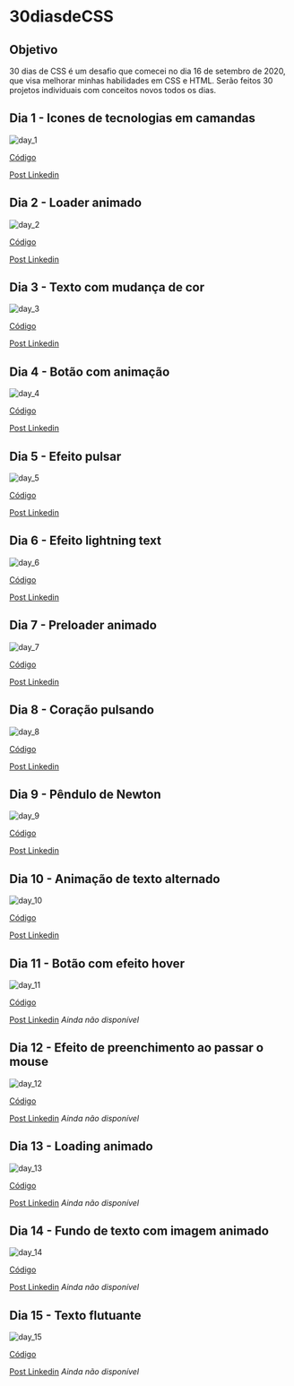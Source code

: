 # 30diasdeCSS

## Objetivo
30 dias de CSS é um desafio que comecei no dia 16 de setembro de 2020, que visa melhorar minhas habilidades em CSS e HTML. Serão feitos 30 projetos individuais com conceitos novos todos os dias.

## Dia 1 - Icones de tecnologias em camandas
![day_1](https://user-images.githubusercontent.com/45572994/93719798-4b2c1f80-fb5b-11ea-8e25-fb02ad95289a.gif)

[Código](https://github.com/leoamoedo10/30DaysOfCSS/tree/master/Desafios/Dia%201)

[Post Linkedin](https://www.linkedin.com/posts/leonardo-amoedo_30diasdecss-dia1-activity-6713518303077244928-b6DR)

## Dia 2 - Loader animado
![day_2](https://user-images.githubusercontent.com/45572994/93720001-b4606280-fb5c-11ea-93a1-a1bf900b4245.gif)

[Código](https://github.com/leoamoedo10/30DaysOfCSS/tree/master/Desafios/Dia%202)

[Post Linkedin](https://www.linkedin.com/posts/leonardo-amoedo_30diasdecss-dia2-activity-6714246382053556224-bATX)

## Dia 3 - Texto com mudança de cor 
![day_3](https://user-images.githubusercontent.com/45572994/94052539-773fde80-fdaf-11ea-9438-2dfe15d6c17d.gif)

[Código](https://github.com/leoamoedo10/30DaysOfCSS/tree/master/Desafios/Dia%203)

[Post Linkedin](https://www.linkedin.com/posts/leonardo-amoedo_30diasdecss-dia3-activity-6714605391226916864-dlnl)

## Dia 4 - Botão com animação
![day_4](https://user-images.githubusercontent.com/45572994/93919570-3f1f9980-fce4-11ea-9017-99c949204cd8.gif)

[Código](https://github.com/leoamoedo10/30DaysOfCSS/tree/master/Desafios/Dia%204)

[Post Linkedin](https://www.linkedin.com/posts/leonardo-amoedo_30diasdecss-dia4-activity-6714966764809146368-dtAX)

## Dia 5 - Efeito pulsar
![day_5](https://user-images.githubusercontent.com/45572994/93919806-9887c880-fce4-11ea-9e6c-a547baf3e0f3.gif)

[Código](https://github.com/leoamoedo10/30DaysOfCSS/tree/master/Desafios/Dia%205)

[Post Linkedin](https://www.linkedin.com/posts/leonardo-amoedo_30diasdecss-dia5-activity-6715322927937556480-SWd9)

## Dia 6 - Efeito lightning text
![day_6](https://user-images.githubusercontent.com/45572994/93920120-1f3ca580-fce5-11ea-8b6d-c546c8935af6.gif)

[Código](https://github.com/leoamoedo10/30DaysOfCSS/tree/master/Desafios/Dia%206)

[Post Linkedin](https://www.linkedin.com/posts/leonardo-amoedo_30diasdecss-dia6-activity-6716409298613768192-YzxI)

## Dia 7 - Preloader animado
![day_7](https://user-images.githubusercontent.com/45572994/94051026-60988800-fdad-11ea-85fb-0cc49d809be7.gif)

[Código](https://github.com/leoamoedo10/30DaysOfCSS/tree/master/Desafios/Dia%207)

[Post Linkedin](https://www.linkedin.com/posts/leonardo-amoedo_30diasdecss-dia7-activity-6716778653440602112-Tp5Z)

## Dia 8 - Coração pulsando
![day_8](https://user-images.githubusercontent.com/45572994/94184865-ecc4b100-fe7a-11ea-9947-7acb1d15cd0e.gif)

[Código](https://github.com/leoamoedo10/30DaysOfCSS/tree/master/Desafios/Dia%208)

[Post Linkedin](https://www.linkedin.com/posts/leonardo-amoedo_30diasdecss-dia8-activity-6717145939288592385-MpmG)

## Dia 9 - Pêndulo de Newton
![day_9](https://user-images.githubusercontent.com/45572994/94300305-2b23a400-ff3f-11ea-855b-2309394ffc0d.gif)

[Código](https://github.com/leoamoedo10/30DaysOfCSS/tree/master/Desafios/Dia%209)

[Post Linkedin](https://www.linkedin.com/posts/leonardo-amoedo_30diasdecss-dia9-activity-6717791864084295680-TaH3)

## Dia 10 - Animação de texto alternado
![day_10](https://user-images.githubusercontent.com/45572994/94468431-c795b280-019a-11eb-9a35-c471555dbd4f.gif)

[Código](https://github.com/leoamoedo10/30DaysOfCSS/tree/master/Desafios/Dia%2010)

[Post Linkedin](https://www.linkedin.com/posts/leonardo-amoedo_30diasdecss-activity-6718217334781173760-cokQ)

## Dia 11 - Botão com efeito hover
![day_11](https://user-images.githubusercontent.com/45572994/94600988-2c1f4300-0269-11eb-9de5-f8f23f16d13a.gif)

[Código](https://github.com/leoamoedo10/30DaysOfCSS/tree/master/Desafios/Dia%2011)

[Post Linkedin]() *Ainda não disponível*

## Dia 12 - Efeito de preenchimento ao passar o mouse
![day_12](https://user-images.githubusercontent.com/45572994/94726020-0a8a8e00-0333-11eb-972f-f4f4daf91ace.gif)

[Código](https://github.com/leoamoedo10/30DaysOfCSS/tree/master/Desafios/Dia%2012)

[Post Linkedin]() *Ainda não disponível*

## Dia 13 - Loading animado
![day_13](https://user-images.githubusercontent.com/45572994/94929443-7f78d780-049b-11eb-9b64-bc55eba3ac05.gif)

[Código](https://github.com/leoamoedo10/30DaysOfCSS/tree/master/Desafios/Dia%2013)

[Post Linkedin]() *Ainda não disponível*

## Dia 14 - Fundo de texto com imagem animado
![day_14](https://user-images.githubusercontent.com/45572994/94998399-ebd10500-0587-11eb-8bd4-9e37d777e961.gif)

[Código](https://github.com/leoamoedo10/30DaysOfCSS/tree/master/Desafios/Dia%2014)

[Post Linkedin]() *Ainda não disponível*

## Dia 15 - Texto flutuante
![day_15](https://user-images.githubusercontent.com/45572994/95023573-3455f480-0654-11eb-8b60-218b4fb3a9ed.gif)

[Código](https://github.com/leoamoedo10/30DaysOfCSS/tree/master/Desafios/Dia%2015)

[Post Linkedin]() *Ainda não disponível*